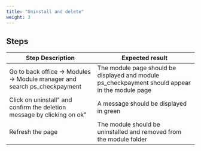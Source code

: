 ```yaml
---
title: "Uninstall and delete"
weight: 3
---
```

## Steps
| Step Description | Expected result |
| ----- | ----- |
| Go to back office -> Modules -> Module manager and search ps_checkpayment | The module page should be displayed and module ps_checkpayment should appear in the module page |
| Click on uninstall" and confirm the deletion message by clicking on ok" | A message should be displayed in green |
| Refresh the page | The module should be uninstalled and removed from the module folder |
